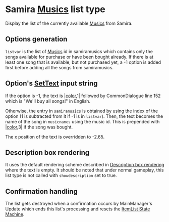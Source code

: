 # Samira [Musics](../../Enums%20and%20IDs/Musics.md) list type

Display the list of the currently available [Musics](../../Enums%20and%20IDs/Musics.md) from Samira.

## Options generation

`listvar` is the list of [Musics](../../Enums%20and%20IDs/Musics.md) id in samiramusics which contains only the songs available for purchase or have been bought already. If there is at least one song that is available, but not purchased yet, a -1 option is added first before adding all the songs from samiramusics.

## Option's [SetText](../../SetText/SetText.md) input string

If the option is -1, the text is |[color](../../SetText/Commands/Individual%20commands/Color.md),1| followed by CommonDialogue line 152 which is "We'll buy all songs!" in English.

Otherwise, the entry in `samiramusics` is obtained by using the index of the option (1 is subtracted from it if -1 is in `listvar`). Then, the text becomes the name of the song in `musicnames` using the music id. This is prepended with |[color](../../SetText/Commands/Individual%20commands/Color.md),3| if the song was bought.

The x position of the text is overridden to -2.65.

## Description box rendering

It uses the default rendering scheme described in [Description box rendering](../ShowItemList%20Life%20Cycle/Description%20box%20rendering.md) where the text is empty. It should be noted that under normal gameplay, this list type is not called with `showdescription` set to true.

## Confirmation handling

The list gets destroyed when a confirmation occurs by MainManager's Update which ends this list's processing and resets the [ItemList State Machine](../ItemList%20State%20Machine.md).
